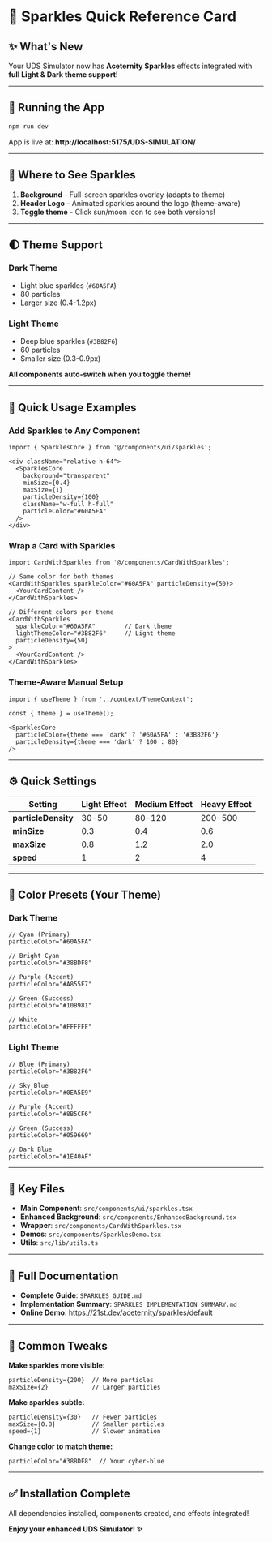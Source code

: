 # 🎯 Sparkles Quick Reference Card

## ✨ What's New

Your UDS Simulator now has **Aceternity Sparkles** effects integrated with **full Light & Dark theme support**!

---

## 🚀 Running the App

```bash
npm run dev
```

App is live at: **http://localhost:5175/UDS-SIMULATION/**

---

## 📍 Where to See Sparkles

1. **Background** - Full-screen sparkles overlay (adapts to theme)
2. **Header Logo** - Animated sparkles around the logo (theme-aware)
3. **Toggle theme** - Click sun/moon icon to see both versions!

---

## 🌓 Theme Support

### Dark Theme
- Light blue sparkles (`#60A5FA`)
- 80 particles
- Larger size (0.4-1.2px)

### Light Theme  
- Deep blue sparkles (`#3B82F6`)
- 60 particles
- Smaller size (0.3-0.9px)

**All components auto-switch when you toggle theme!**

---

## 🎨 Quick Usage Examples

### Add Sparkles to Any Component

```tsx
import { SparklesCore } from '@/components/ui/sparkles';

<div className="relative h-64">
  <SparklesCore
    background="transparent"
    minSize={0.4}
    maxSize={1}
    particleDensity={100}
    className="w-full h-full"
    particleColor="#60A5FA"
  />
</div>
```

### Wrap a Card with Sparkles

```tsx
import CardWithSparkles from '@/components/CardWithSparkles';

// Same color for both themes
<CardWithSparkles sparkleColor="#60A5FA" particleDensity={50}>
  <YourCardContent />
</CardWithSparkles>

// Different colors per theme
<CardWithSparkles 
  sparkleColor="#60A5FA"        // Dark theme
  lightThemeColor="#3B82F6"     // Light theme
  particleDensity={50}
>
  <YourCardContent />
</CardWithSparkles>
```

### Theme-Aware Manual Setup

```tsx
import { useTheme } from '../context/ThemeContext';

const { theme } = useTheme();

<SparklesCore
  particleColor={theme === 'dark' ? '#60A5FA' : '#3B82F6'}
  particleDensity={theme === 'dark' ? 100 : 80}
/>
```

---

## ⚙️ Quick Settings

| Setting | Light Effect | Medium Effect | Heavy Effect |
|---------|--------------|---------------|--------------|
| **particleDensity** | 30-50 | 80-120 | 200-500 |
| **minSize** | 0.3 | 0.4 | 0.6 |
| **maxSize** | 0.8 | 1.2 | 2.0 |
| **speed** | 1 | 2 | 4 |

---

## 🎨 Color Presets (Your Theme)

### Dark Theme
```tsx
// Cyan (Primary)
particleColor="#60A5FA"

// Bright Cyan
particleColor="#38BDF8"

// Purple (Accent)
particleColor="#A855F7"

// Green (Success)
particleColor="#10B981"

// White
particleColor="#FFFFFF"
```

### Light Theme
```tsx
// Blue (Primary)
particleColor="#3B82F6"

// Sky Blue
particleColor="#0EA5E9"

// Purple (Accent)
particleColor="#8B5CF6"

// Green (Success)
particleColor="#059669"

// Dark Blue
particleColor="#1E40AF"
```

---

## 📁 Key Files

- **Main Component**: `src/components/ui/sparkles.tsx`
- **Enhanced Background**: `src/components/EnhancedBackground.tsx`
- **Wrapper**: `src/components/CardWithSparkles.tsx`
- **Demos**: `src/components/SparklesDemo.tsx`
- **Utils**: `src/lib/utils.ts`

---

## 📖 Full Documentation

- **Complete Guide**: `SPARKLES_GUIDE.md`
- **Implementation Summary**: `SPARKLES_IMPLEMENTATION_SUMMARY.md`
- **Online Demo**: https://21st.dev/aceternity/sparkles/default

---

## 🔧 Common Tweaks

**Make sparkles more visible:**
```tsx
particleDensity={200}  // More particles
maxSize={2}            // Larger particles
```

**Make sparkles subtle:**
```tsx
particleDensity={30}   // Fewer particles
maxSize={0.8}          // Smaller particles
speed={1}              // Slower animation
```

**Change color to match theme:**
```tsx
particleColor="#38BDF8"  // Your cyber-blue
```

---

## ✅ Installation Complete

All dependencies installed, components created, and effects integrated!

**Enjoy your enhanced UDS Simulator! ✨**
